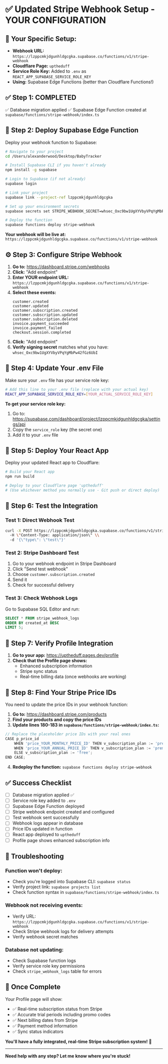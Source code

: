 # ✅ Updated Stripe Webhook Setup - YOUR CONFIGURATION

## 🎯 **Your Specific Setup:**
- **Webhook URL:** `https://lzppcmkjdgunhldgcgka.supabase.co/functions/v1/stripe-webhook`
- **Cloudflare Page:** `uptheduff`  
- **Service Role Key:** Added to `.env` as `REACT_APP_SUPABASE_SERVICE_ROLE_KEY`
- **Using:** Supabase Edge Functions (better than Cloudflare Functions!)

## ✅ **Step 1: COMPLETED** 
✅ Database migration applied
✅ Supabase Edge Function created at `supabase/functions/stripe-webhook/index.ts`

## 🔧 **Step 2: Deploy Supabase Edge Function**

Deploy your webhook function to Supabase:

```bash
# Navigate to your project
cd /Users/alexanderwood/Desktop/BabyTracker

# Install Supabase CLI if you haven't already
npm install -g supabase

# Login to Supabase (if not already)
supabase login

# Link your project
supabase link --project-ref lzppcmkjdgunhldgcgka

# Set up your environment secrets
supabase secrets set STRIPE_WEBHOOK_SECRET=whsec_Oxc9bw1UgXYVbyVPqYgMbPw42fGz6UbI

# Deploy the function
supabase functions deploy stripe-webhook
```

**Your webhook will be live at:** `https://lzppcmkjdgunhldgcgka.supabase.co/functions/v1/stripe-webhook`

## ⚙️ **Step 3: Configure Stripe Webhook**

1. **Go to:** https://dashboard.stripe.com/webhooks
2. **Click:** \"Add endpoint\"
3. **Enter YOUR endpoint URL:** `https://lzppcmkjdgunhldgcgka.supabase.co/functions/v1/stripe-webhook`
4. **Select these events:**
   ```
   customer.created
   customer.updated
   customer.subscription.created
   customer.subscription.updated
   customer.subscription.deleted
   invoice.payment_succeeded
   invoice.payment_failed
   checkout.session.completed
   ```
5. **Click:** \"Add endpoint\"
6. **Verify signing secret** matches what you have: `whsec_Oxc9bw1UgXYVbyVPqYgMbPw42fGz6UbI`

## 🔑 **Step 4: Update Your .env File**

Make sure your `.env` file has your service role key:

```bash
# Add this line to your .env file (replace with your actual key)
REACT_APP_SUPABASE_SERVICE_ROLE_KEY=[YOUR_ACTUAL_SERVICE_ROLE_KEY]
```

**To get your service role key:**
1. Go to: https://supabase.com/dashboard/project/lzppcmkjdgunhldgcgka/settings/api
2. Copy the `service_role` key (the secret one)
3. Add it to your `.env` file

## 🚀 **Step 5: Deploy Your React App** 

Deploy your updated React app to Cloudflare:

```bash
# Build your React app
npm run build

# Deploy to your Cloudflare page 'uptheduff'
# (Use whichever method you normally use - Git push or direct deploy)
```

## 🧪 **Step 6: Test the Integration**

### **Test 1: Direct Webhook Test**
```bash
curl -X POST https://lzppcmkjdgunhldgcgka.supabase.co/functions/v1/stripe-webhook \\
  -H \"Content-Type: application/json\" \\
  -d '{\"type\": \"test\"}'
```

### **Test 2: Stripe Dashboard Test**
1. Go to your webhook endpoint in Stripe Dashboard
2. Click \"Send test webhook\" 
3. Choose `customer.subscription.created`
4. Send it
5. Check for successful delivery

### **Test 3: Check Webhook Logs**
Go to Supabase SQL Editor and run:
```sql
SELECT * FROM stripe_webhook_logs 
ORDER BY created_at DESC 
LIMIT 5;
```

## 📱 **Step 7: Verify Profile Integration**

1. **Go to your app:** https://uptheduff.pages.dev/profile
2. **Check that the Profile page shows:**
   - Enhanced subscription information
   - Stripe sync status
   - Real-time billing data (once webhooks are working)

## 🎯 **Step 8: Find Your Stripe Price IDs**

You need to update the price IDs in your webhook function:

1. **Go to:** https://dashboard.stripe.com/products
2. **Find your products and copy the price IDs**
3. **Update lines 180-183 in `supabase/functions/stripe-webhook/index.ts`:**

```typescript
// Replace the placeholder price IDs with your real ones
CASE p_price_id
    WHEN 'price_YOUR_MONTHLY_PRICE_ID' THEN v_subscription_plan := 'premium_monthly';
    WHEN 'price_YOUR_ANNUAL_PRICE_ID' THEN v_subscription_plan := 'premium_annual';  
    ELSE v_subscription_plan := 'free';
END CASE;
```

4. **Redeploy the function:** `supabase functions deploy stripe-webhook`

## ✅ **Success Checklist**

- [ ] Database migration applied ✅
- [ ] Service role key added to `.env`
- [ ] Supabase Edge Function deployed 
- [ ] Stripe webhook endpoint created and configured
- [ ] Test webhook sent successfully  
- [ ] Webhook logs appear in database
- [ ] Price IDs updated in function
- [ ] React app deployed to `uptheduff`
- [ ] Profile page shows enhanced subscription info

## 🚨 **Troubleshooting**

### **Function won't deploy:**
- Check you're logged into Supabase CLI: `supabase status`
- Verify project link: `supabase projects list`
- Check function syntax in `supabase/functions/stripe-webhook/index.ts`

### **Webhook not receiving events:**
- Verify URL: `https://lzppcmkjdgunhldgcgka.supabase.co/functions/v1/stripe-webhook`
- Check Stripe webhook logs for delivery attempts
- Verify webhook secret matches

### **Database not updating:**
- Check Supabase function logs
- Verify service role key permissions
- Check `stripe_webhook_logs` table for errors

## 🎉 **Once Complete**

Your Profile page will show:
- ✅ Real-time subscription status from Stripe
- ✅ Accurate trial periods including promo codes  
- ✅ Next billing dates from Stripe
- ✅ Payment method information
- ✅ Sync status indicators

**You'll have a fully integrated, real-time Stripe subscription system!** 🚀

---

**Need help with any step? Let me know where you're stuck!**
